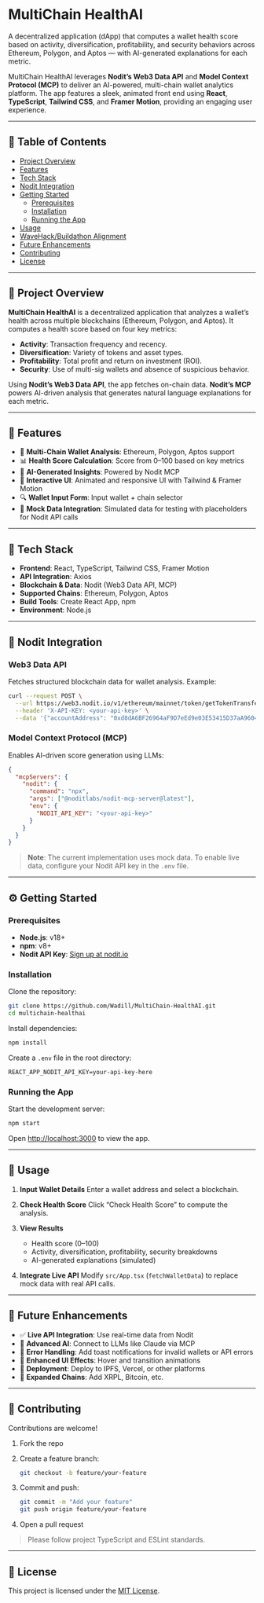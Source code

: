 # MultiChain HealthAI

A decentralized application (dApp) that computes a wallet health score based on activity, diversification, profitability, and security behaviors across Ethereum, Polygon, and Aptos — with AI-generated explanations for each metric.

MultiChain HealthAI leverages **Nodit’s Web3 Data API** and **Model Context Protocol (MCP)** to deliver an AI-powered, multi-chain wallet analytics platform. The app features a sleek, animated front end using **React**, **TypeScript**, **Tailwind CSS**, and **Framer Motion**, providing an engaging user experience.

---

## 📑 Table of Contents

- [Project Overview](#project-overview)
- [Features](#features)
- [Tech Stack](#tech-stack)
- [Nodit Integration](#nodit-integration)
- [Getting Started](#getting-started)
  - [Prerequisites](#prerequisites)
  - [Installation](#installation)
  - [Running the App](#running-the-app)
- [Usage](#usage)
- [WaveHack/Buildathon Alignment](#wavehackbuildathon-alignment)
- [Future Enhancements](#future-enhancements)
- [Contributing](#contributing)
- [License](#license)

---

## 🚀 Project Overview

**MultiChain HealthAI** is a decentralized application that analyzes a wallet’s health across multiple blockchains (Ethereum, Polygon, and Aptos). It computes a health score based on four key metrics:

- **Activity**: Transaction frequency and recency.
- **Diversification**: Variety of tokens and asset types.
- **Profitability**: Total profit and return on investment (ROI).
- **Security**: Use of multi-sig wallets and absence of suspicious behavior.

Using **Nodit’s Web3 Data API**, the app fetches on-chain data. **Nodit’s MCP** powers AI-driven analysis that generates natural language explanations for each metric.

---

## 🌟 Features

- 🔗 **Multi-Chain Wallet Analysis**: Ethereum, Polygon, Aptos support
- 📊 **Health Score Calculation**: Score from 0–100 based on key metrics
- 🤖 **AI-Generated Insights**: Powered by Nodit MCP
- 🎨 **Interactive UI**: Animated and responsive UI with Tailwind & Framer Motion
- 🔍 **Wallet Input Form**: Input wallet + chain selector
- 🧪 **Mock Data Integration**: Simulated data for testing with placeholders for Nodit API calls

---

## 🧰 Tech Stack

- **Frontend**: React, TypeScript, Tailwind CSS, Framer Motion  
- **API Integration**: Axios  
- **Blockchain & Data**: Nodit (Web3 Data API, MCP)  
- **Supported Chains**: Ethereum, Polygon, Aptos  
- **Build Tools**: Create React App, npm  
- **Environment**: Node.js  

---

## 🔌 Nodit Integration

### Web3 Data API

Fetches structured blockchain data for wallet analysis. Example:

```bash
curl --request POST \
  --url https://web3.nodit.io/v1/ethereum/mainnet/token/getTokenTransfersByAccount \
  --header 'X-API-KEY: <your-api-key>' \
  --data '{"accountAddress": "0xd8dA6BF26964aF9D7eEd9e03E53415D37aA96045", "fromDate": "2025-01-01T00:00:00+00:00", "toDate": "2025-06-10T00:00:00+00:00"}'
````

### Model Context Protocol (MCP)

Enables AI-driven score generation using LLMs:

```json
{
  "mcpServers": {
    "nodit": {
      "command": "npx",
      "args": ["@noditlabs/nodit-mcp-server@latest"],
      "env": {
        "NODIT_API_KEY": "<your-api-key>"
      }
    }
  }
}
```

> **Note**: The current implementation uses mock data. To enable live data, configure your Nodit API key in the `.env` file.

---

## ⚙️ Getting Started

### Prerequisites

* **Node.js**: v18+
* **npm**: v8+
* **Nodit API Key**: [Sign up at nodit.io](https://nodit.io)

### Installation

Clone the repository:

```bash
git clone https://github.com/Wadill/MultiChain-HealthAI.git
cd multichain-healthai
```

Install dependencies:

```bash
npm install
```

Create a `.env` file in the root directory:

```env
REACT_APP_NODIT_API_KEY=your-api-key-here
```

### Running the App

Start the development server:

```bash
npm start
```

Open [http://localhost:3000](http://localhost:3000) to view the app.

---

## 🧪 Usage

1. **Input Wallet Details**
   Enter a wallet address and select a blockchain.

2. **Check Health Score**
   Click “Check Health Score” to compute the analysis.

3. **View Results**

   * Health score (0–100)
   * Activity, diversification, profitability, security breakdowns
   * AI-generated explanations (simulated)

4. **Integrate Live API**
   Modify `src/App.tsx` (`fetchWalletData`) to replace mock data with real API calls.

---


## 🔮 Future Enhancements

* ✅ **Live API Integration**: Use real-time data from Nodit
* 🧠 **Advanced AI**: Connect to LLMs like Claude via MCP
* 🚨 **Error Handling**: Add toast notifications for invalid wallets or API errors
* 🎨 **Enhanced UI Effects**: Hover and transition animations
* 🚀 **Deployment**: Deploy to IPFS, Vercel, or other platforms
* 🔁 **Expanded Chains**: Add XRPL, Bitcoin, etc.

---

## 🤝 Contributing

Contributions are welcome!

1. Fork the repo

2. Create a feature branch:

   ```bash
   git checkout -b feature/your-feature
   ```

3. Commit and push:

   ```bash
   git commit -m "Add your feature"
   git push origin feature/your-feature
   ```

4. Open a pull request

> Please follow project TypeScript and ESLint standards.

---

## 📜 License

This project is licensed under the [MIT License](LICENSE).
